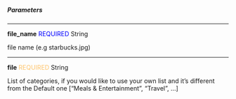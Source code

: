 ##### Parameters

---

**file_name** <span style="color: blue">REQUIRED</span> String

file name (e.g starbucks.jpg)

---

**file** <span style="color: #FFC56D;font-size: 14px">REQUIRED</span> String

List of categories, if you would like to use your own list and it’s different from the Default one [“Meals & Entertainment”, “Travel”, ...]
